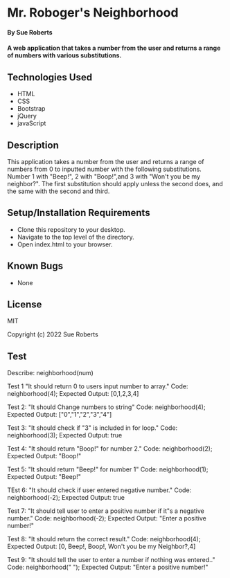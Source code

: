 # Mr. Roboger's Neighborhood

#### By Sue Roberts

#### A web application that takes a number from the user and returns a range of numbers with various substitutions. 

## Technologies Used

* HTML
* CSS
* Bootstrap
* jQuery
* javaScript

## Description

This application  takes a number from the user and returns a range of numbers from 0 to inputted number with the following substitutions. Number 1 with "Beep!", 2 with "Boop!",and 3 with "Won't you be my neighbor?". The first substitution should apply unless the second does, and the same with the second and third.

## Setup/Installation Requirements

* Clone this repository to your desktop.
* Navigate to the top level of the directory.
* Open index.html to your browser.

## Known Bugs

* None

## License

MIT

Copyright (c) 2022 Sue Roberts

## Test 

Describe: neighborhood(num)

Test 1 "It should return 0 to users input number to array."
Code: neighborhood(4);
Expected Output: [0,1,2,3,4]

Test 2: "It should Change numbers to string" 
Code: neighborhood(4);
Expected Output: ["0","1","2","3","4"]

Test 3: "It should check if "3" is included in for loop."
Code: neighborhood(3);
Expected Output: true

Test 4: "It should return "Boop!" for number 2."
Code: neighborhood(2);
Expected Output: "Boop!"

Test 5: "It should return "Beep!" for number 1"
Code: neighborhood(1);
Expected Output: "Beep!"

TEst 6: "It should check if user entered negative number."
Code: neighborhood(-2);
Expected Output: true

Test 7: "It should tell user to enter a positive number if it"s a negative number."
Code: neighborhood(-2);
Expected Output: "Enter a positive number!" 

Test 8: "It should return the correct result."
Code: neighborhood(4);
Expected Output: [0, Beep!, Boop!, Won't you be my Neighbor?,4] 

Test 9: "It should tell the user to enter a number if nothing was entered.."
Code: neighborhood("  ");
Expected Output: "Enter a positive number!"